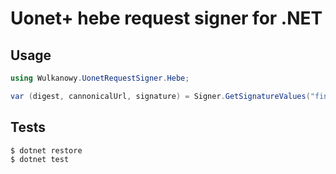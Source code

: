 # Uonet+ hebe request signer for .NET

## Usage

```cs
using Wulkanowy.UonetRequestSigner.Hebe;

var (digest, cannonicalUrl, signature) = Signer.GetSignatureValues("fingerprint", "private_key", "body", "url", DateTime.Now);
```

## Tests

```bash
$ dotnet restore
$ dotnet test
```
